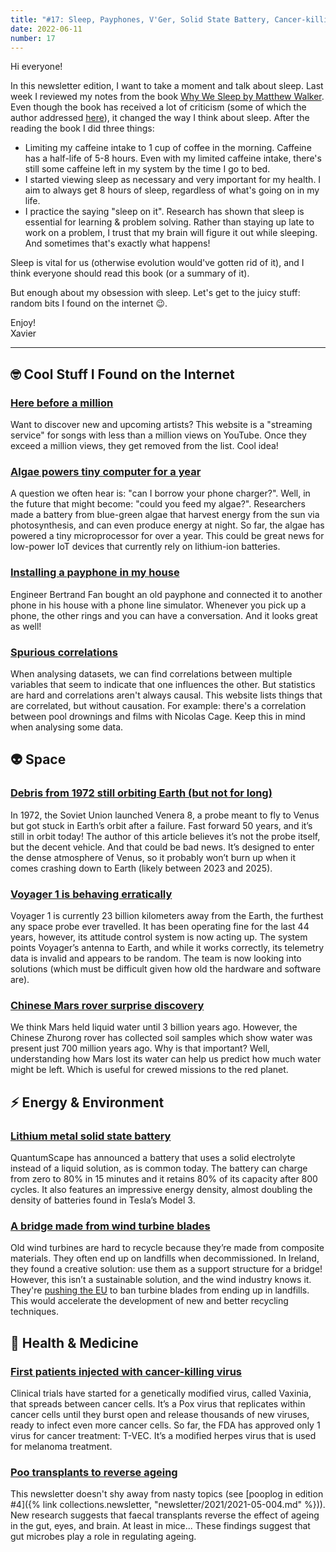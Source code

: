 ```yaml
---
title: "#17: Sleep, Payphones, V'Ger, Solid State Battery, Cancer-killing Virus, Poo Transplants, and more!"
date: 2022-06-11
number: 17
---
```


Hi everyone!

In this newsletter edition, I want to take a moment and talk about sleep. Last week I reviewed my notes from the book [Why We Sleep by Matthew Walker](https://en.wikipedia.org/wiki/Why_We_Sleep). Even though the book has received a lot of criticism (some of which the author addressed [here](https://sleepdiplomat.wordpress.com/2019/12/19/why-we-sleep-responses-to-questions-from-readers/)), it changed the way I think about sleep. After the reading the book I did three things:

* Limiting my caffeine intake to 1 cup of coffee in the morning. Caffeine has a half-life of 5-8 hours. Even with my limited caffeine intake, there's still some caffeine left in my system by the time I go to bed.
* I started viewing sleep as necessary and very important for my health. I aim to always get 8 hours of sleep, regardless of what's going on in my life.
* I practice the saying "sleep on it". Research has shown that sleep is essential for learning & problem solving. Rather than staying up late to work on a problem, I trust that my brain will figure it out while sleeping. And sometimes that's exactly what happens!

Sleep is vital for us (otherwise evolution would've gotten rid of it), and I think everyone should read this book (or a summary of it).

But enough about my obsession with sleep. Let's get to the juicy stuff: random bits I found on the internet 😉.

Enjoy!  
Xavier

---

## 🤓 Cool Stuff I Found on the Internet

### [Here before a million](https://herebeforeamillion.com/)
Want to discover new and upcoming artists? This website is a "streaming service" for songs with less than a million views on YouTube. Once they exceed a million views, they get removed from the list. Cool idea!

### [Algae powers tiny computer for a year](https://uk.pcmag.com/processors/140392/researchers-power-an-arm-processor-for-a-year-using-algae)
A question we often hear is: "can I borrow your phone charger?". Well, in the future that might become: "could you feed my algae?". Researchers made a battery from blue-green algae that harvest energy from the sun via photosynthesis, and can even produce energy at night. So far, the algae has powered a tiny microprocessor for over a year. This could be great news for low-power IoT devices that currently rely on lithium-ion batteries.

### [Installing a payphone in my house](https://bert.org/2022/06/02/payphone/)
Engineer Bertrand Fan bought an old payphone and connected it to another phone in his house with a phone line simulator. Whenever you pick up a phone, the other rings and you can have a conversation. And it looks great as well!

### [Spurious correlations](https://www.tylervigen.com/spurious-correlations)
When analysing datasets, we can find correlations between multiple variables that seem to indicate that one influences the other. But statistics are hard and correlations aren't always causal. This website lists things that are correlated, but without causation. For example: there's a correlation between pool drownings and films with Nicolas Cage. Keep this in mind when analysing some data.



## 👽 Space

### [Debris from 1972 still orbiting Earth (but not for long)](https://www.thespacereview.com/article/4384/1)
In 1972, the Soviet Union launched Venera 8, a probe meant to fly to Venus but got stuck in Earth’s orbit after a failure. Fast forward 50 years, and it’s still in orbit today! The author of this article believes it’s not the probe itself, but the decent vehicle. And that could be bad news. It’s designed to enter the dense atmosphere of Venus, so it probably won’t burn up when it comes crashing down to Earth (likely between 2023 and 2025).

### [Voyager 1 is behaving erratically](https://www.jpl.nasa.gov/news/engineers-investigating-nasas-voyager-1-telemetry-data)
Voyager 1 is currently 23 billion kilometers away from the Earth, the furthest any space probe ever travelled. It has been operating fine for the last 44 years, however, its attitude control system is now acting up. The system points Voyager’s antenna to Earth, and while it works correctly, its telemetry data is invalid and appears to be random. The team is now looking into solutions (which must be difficult given how old the hardware and software are).

### [Chinese Mars rover surprise discovery](https://www.freethink.com/space/liquid-water-on-mars)
We think Mars held liquid water until 3 billion years ago. However, the Chinese Zhurong rover has collected soil samples which show water was present just 700 million years ago. Why is that important? Well, understanding how Mars lost its water can help us predict how much water might be left. Which is useful for crewed missions to the red planet.


## ⚡️ Energy & Environment

### [Lithium metal solid state battery](https://www.thebrighterside.news/post/first-commercially-viable-lithium-metal-solid-state-battery-charges-to-80-in-just-15-minute)
QuantumScape has announced a battery that uses a solid electrolyte instead of a liquid solution, as is common today. The battery can charge from zero to 80% in 15 minutes and it retains 80% of its capacity after 800 cycles. It also features an impressive energy density, almost doubling the density of batteries found in Tesla’s Model 3.

### [A bridge made from wind turbine blades](https://www.theverge.com/2022/2/11/22929059/recycled-wind-turbine-blade-bridges-world-first)
Old wind turbines are hard to recycle because they’re made from composite materials. They often end up on landfills when decommissioned. In Ireland, they found a creative solution: use them as a support structure for a bridge! However, this isn’t a sustainable solution, and the wind industry knows it. They're [pushing the EU](https://windeurope.org/newsroom/press-releases/wind-industry-calls-for-europe-wide-ban-on-landfilling-turbine-blades/) to ban turbine blades from ending up in landfills. This would accelerate the development of new and better recycling techniques.



## 🏥 Health & Medicine

### [First patients injected with cancer-killing virus](https://www.newsweek.com/vaxinia-oncolytic-virus-therapy-cancer-health-medicine-trial-1709097)
Clinical trials have started for a genetically modified virus, called Vaxinia, that spreads between cancer cells. It’s a Pox virus that replicates within cancer cells until they burst open and release thousands of new viruses, ready to infect even more cancer cells. So far, the FDA has approved only 1 virus for cancer treatment: T-VEC. It’s a modified herpes virus that is used for melanoma treatment.

### [Poo transplants to reverse ageing](https://www.uea.ac.uk/news/-/article/faecal-transplants-reverse-hallmarks-of-ageing)
This newsletter doesn't shy away from nasty topics (see [pooplog in edition #4]({% link collections.newsletter, "newsletter/2021/2021-05-004.md" %})). New research suggests that faecal transplants reverse the effect of ageing in the gut, eyes, and brain. At least in mice... These findings suggest that gut microbes play a role in regulating ageing.

